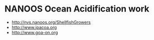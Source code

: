 # NANOOS Ocean Acidification work
- http://nvs.nanoos.org/ShellfishGrowers
- http://www.ipacoa.org
- http://www.goa-on.org

